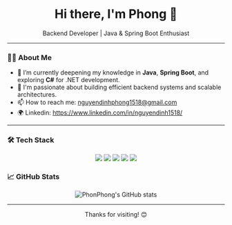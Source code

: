 <h1 align="center">Hi there, I'm Phong 👋</h1>

<p align="center">
  Backend Developer | Java & Spring Boot Enthusiast
</p>

---

### 👨‍💻 About Me
- 🌱 I’m currently deepening my knowledge in **Java**, **Spring Boot**, and exploring **C#** for .NET development.
- 💼 I'm passionate about building efficient backend systems and scalable architectures.
- 📫 How to reach me: nguyendinhphong1518@gmail.com
- 🌍 Linkedin: https://www.linkedin.com/in/nguyendinh1518/

---

### 🛠️ Tech Stack
<p align="center">
  <img src="https://img.shields.io/badge/Java-ED8B00?style=for-the-badge&logo=java&logoColor=white" />
  <img src="https://img.shields.io/badge/Spring%20Boot-6DB33F?style=for-the-badge&logo=spring-boot&logoColor=white" />
  <img src="https://img.shields.io/badge/MySQL-4479A1?style=for-the-badge&logo=mysql&logoColor=white" />
  <img src="https://img.shields.io/badge/MAVEN-000000?style=for-the-badge&logo=JSON%20web%20tokens&logoColor=white" />
  <img src="https://img.shields.io/badge/Git-F05032?style=for-the-badge&logo=git&logoColor=white" />
</p>



### 📈 GitHub Stats

<p align="center">
  <img src="https://github-readme-stats.vercel.app/api?username=phonphong&show_icons=true&theme=transparent&hide_border=true" alt="PhonPhong's GitHub stats" />
</p>

---

<p align="center">Thanks for visiting! 😊</p>
